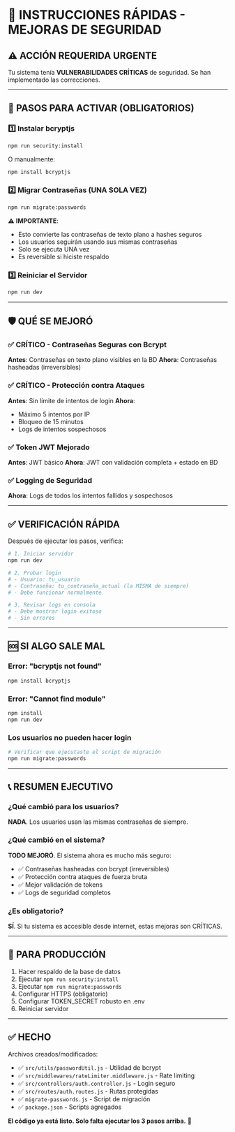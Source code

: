 # 🔐 INSTRUCCIONES RÁPIDAS - MEJORAS DE SEGURIDAD

## ⚠️ ACCIÓN REQUERIDA URGENTE

Tu sistema tenía **VULNERABILIDADES CRÍTICAS** de seguridad. Se han implementado las correcciones.

---

## 🚀 PASOS PARA ACTIVAR (OBLIGATORIOS)

### 1️⃣ Instalar bcryptjs

```bash
npm run security:install
```

O manualmente:
```bash
npm install bcryptjs
```

### 2️⃣ Migrar Contraseñas (UNA SOLA VEZ)

```bash
npm run migrate:passwords
```

⚠️ **IMPORTANTE**: 
- Esto convierte las contraseñas de texto plano a hashes seguros
- Los usuarios seguirán usando sus mismas contraseñas
- Solo se ejecuta UNA vez
- Es reversible si hiciste respaldo

### 3️⃣ Reiniciar el Servidor

```bash
npm run dev
```

---

## 🛡️ QUÉ SE MEJORÓ

### ✅ CRÍTICO - Contraseñas Seguras con Bcrypt
**Antes**: Contraseñas en texto plano visibles en la BD
**Ahora**: Contraseñas hasheadas (irreversibles)

### ✅ CRÍTICO - Protección contra Ataques
**Antes**: Sin límite de intentos de login
**Ahora**: 
- Máximo 5 intentos por IP
- Bloqueo de 15 minutos
- Logs de intentos sospechosos

### ✅ Token JWT Mejorado
**Antes**: JWT básico
**Ahora**: JWT con validación completa + estado en BD

### ✅ Logging de Seguridad
**Ahora**: Logs de todos los intentos fallidos y sospechosos

---

## ✅ VERIFICACIÓN RÁPIDA

Después de ejecutar los pasos, verifica:

```bash
# 1. Iniciar servidor
npm run dev

# 2. Probar login
# - Usuario: tu_usuario
# - Contraseña: tu_contraseña_actual (la MISMA de siempre)
# - Debe funcionar normalmente

# 3. Revisar logs en consola
# - Debe mostrar login exitoso
# - Sin errores
```

---

## 🆘 SI ALGO SALE MAL

### Error: "bcryptjs not found"
```bash
npm install bcryptjs
```

### Error: "Cannot find module"
```bash
npm install
npm run dev
```

### Los usuarios no pueden hacer login
```bash
# Verificar que ejecutaste el script de migración
npm run migrate:passwords
```

---

## 📞 RESUMEN EJECUTIVO

### ¿Qué cambió para los usuarios?
**NADA**. Los usuarios usan las mismas contraseñas de siempre.

### ¿Qué cambió en el sistema?
**TODO MEJORÓ**. El sistema ahora es mucho más seguro:
- ✅ Contraseñas hasheadas con bcrypt (irreversibles)
- ✅ Protección contra ataques de fuerza bruta
- ✅ Mejor validación de tokens
- ✅ Logs de seguridad completos

### ¿Es obligatorio?
**SÍ**. Si tu sistema es accesible desde internet, estas mejoras son CRÍTICAS.

---

## 🎯 PARA PRODUCCIÓN

1. Hacer respaldo de la base de datos
2. Ejecutar `npm run security:install`
3. Ejecutar `npm run migrate:passwords`
4. Configurar HTTPS (obligatorio)
5. Configurar TOKEN_SECRET robusto en .env
6. Reiniciar servidor

---

## ✅ HECHO

Archivos creados/modificados:
- ✅ `src/utils/passwordUtil.js` - Utilidad de bcrypt
- ✅ `src/middlewares/rateLimiter.middleware.js` - Rate limiting
- ✅ `src/controllers/auth.controller.js` - Login seguro
- ✅ `src/routes/auth.routes.js` - Rutas protegidas
- ✅ `migrate-passwords.js` - Script de migración
- ✅ `package.json` - Scripts agregados

**El código ya está listo. Solo falta ejecutar los 3 pasos arriba.** 🚀

